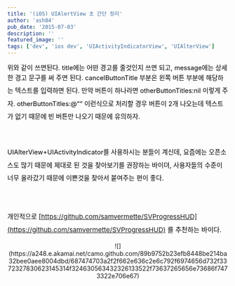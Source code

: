 ```yaml
---
title: '(iOS) UIAlertView 초 간단 정리'
author: 'ash84'
pub_date: '2015-07-03'
description: ''
featured_image: ''
tags: ['dev', 'ios dev', 'UIActivityIndicatorView', 'UIAlterView']
---
```



<script src="https://gist.github.com/4598514.js"></script>

<span style="color: rgb(0, 0, 0);"><span style="font-size: 11pt;">위와 같이 쓰면된다. title에는 어떤 경고를 줄것인지 쓰면 되고, message에는 상세한 경고 문구를 써 주면 된다. </span></span><span style="color: rgb(0, 0, 0);   line-height: 2;   font-size: 11pt;">cancelButtonTitle 부분은 왼쪽 버튼 부분에 해당하는 텍스트를 입력하면 된다. 만약 버튼이 하나라면 </span><span class="nl" style="font-size: 11pt; color: rgb(0, 0, 0); line-height: 2;  ">otherButtonTitles:</span><span class="nb" style="font-size: 11pt; color: rgb(0, 0, 0);  line-height: 2; ">nil</span><span class="nb" style="font-size: 9pt;   line-height: 2; "><font color="#000000"><span style="color: rgb(0, 0, 0); font-size: 11pt;"> 이렇게 주자. </span></font></span><span class="nl" style="font-size: 11pt; color: rgb(0, 0, 0);   line-height: 2;  ">otherButtonTitles:</span><span class="nl" style="font-size: 9pt;   line-height: 2;  "><font color="#0086b3"><span style="color: rgb(0, 0, 0); font-size: 11pt;">@”” 이런식으로 처리할 경우 버튼이 2개 나오는데 텍스트가 없기 때문에 빈 버튼만 나오기 때문에 유의하자. </span></font></span>

<span class="nl" style="font-size: 9pt;  line-height: 2;"><font color="#0086b3">  
</font></span>

<font color="#0086b3"><span style="line-height: 2;  color: rgb(0, 0, 0);"><span style="font-size: 11pt;">UIAlterView+UIActivityIndicator를 사용하시는 분들이 계신데, 요즘에는 오픈소스도 많기 때문에 제대로 된 것을 찾아보기를 권장하는 바이뎌, 사용자들의 수준이 너무 올라갔기 때문에 이쁜것을 찾아서 붙여주는 편이 좋다. </span></span></font>

<font color="#0086b3"><span style="line-height: 2;  color: rgb(0, 0, 0);"><span style="font-size: 11pt;">  
</span></span></font>

<font color="#0086b3" style="line-height: 2;"><span style="line-height: 2;  color: rgb(0, 0, 0);"><span style="font-size: 11pt;">개인적으로 </span></span></font><font color="#000000"><span style="font-size: 15px; line-height: 29px;">[https://github.com/samvermette/SVProgressHUD](https://github.com/samvermette/SVProgressHUD) 를 추천하는 바이다. </span></font>

<center>  
![](https://a248.e.akamai.net/camo.github.com/89b9752b23efb8448be214ba32bee0aee8004dbd/687474703a2f2f662e636c2e6c792f6974656d732f3372327830623145314f324630563432326133522f73637265656e73686f7473322e706e67)  
</center>

